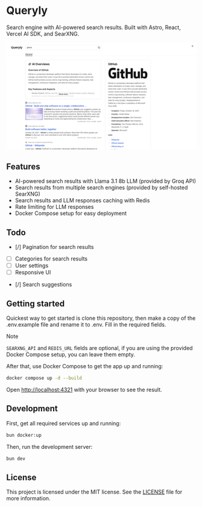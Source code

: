 # Queryly

Search engine with AI-powered search results. Built with Astro, React, Vercel AI SDK, and SearXNG.

![Queryly search results page](docs/search-results.png)

## Features

- AI-powered search results with Llama 3.1 8b LLM (provided by Groq API)
- Search results from multiple search engines (provided by self-hosted SearXNG)
- Search results and LLM responses caching with Redis
- Rate limiting for LLM responses
- Docker Compose setup for easy deployment

## Todo

- [/] Pagination for search results
- [ ] Categories for search results
- [ ] User settings
- [ ] Responsive UI
- [/] Search suggestions

## Getting started

Quickest way to get started is clone this repository, then make a copy of the .env.example file and rename it to .env. Fill in the required fields.

> [!NOTE]
> `SEARXNG_API` and `REDIS_URL` fields are optional, if you are using the provided Docker Compose setup, you can leave them empty.

After that, use Docker Compose to get the app up and running:

```bash
docker compose up -d --build
```

Open [http://localhost:4321](http://localhost:4321) with your browser to see the result.

## Development

First, get all required services up and running:

```bash
bun docker:up
```

Then, run the development server:

```bash
bun dev
```

## License

This project is licensed under the MIT license. See the [LICENSE](LICENSE) file for more information.
